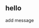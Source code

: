 <!--
 * @Descripttion : 
 * @version      : 
 * @Author       : tky
 * @Date         : 2020-05-20 14:56:24
 * @LastEditors  : tky
 * @LastEditTime : 2020-05-20 14:58:26
--> 
## hello
add message